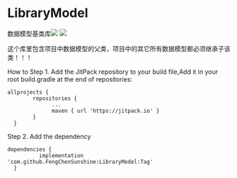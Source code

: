 # LibraryModel
数据模型基类库[![](https://jitpack.io/v/FengChenSunshine/LibraryModel.svg)](https://jitpack.io/#FengChenSunshine/LibraryModel)
[![](https://img.shields.io/badge/license-MIT-brightgreen.svg)](https://github.com/FengChenSunshine/LibraryModel/blob/master/LICENSE)

这个库里包含项目中数据模型的父类，项目中的其它所有数据模型都必须继承子该类！！！

How to
Step 1. Add the JitPack repository to your build file,Add it in your root build.gradle at the end of repositories:

    allprojects {
		    repositories {
			      ...
			      maven { url 'https://jitpack.io' }
		    }
	  }

Step 2. Add the dependency

    dependencies {
	          implementation 'com.github.FengChenSunshine:LibraryModel:Tag'
	  }
